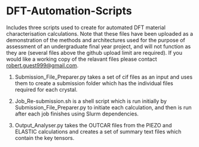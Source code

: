# DFT-Automation-Scripts
Includes three scripts used to create for automated DFT material characterisation calculations. Note that these files have been uploaded as a demonstration of the methods and architectures used for the purpose of assessment of an undergraduate final year project, and will not function as they are (several files above the github upload limit are required). If you would like a working copy of the relavant files please contact robert.guest999@gmail.com. 

1) Submission_File_Preparer.py takes a set of cif files as an input and uses them to create a submission folder which has the individual files required for each crystal.

2) Job_Re-submission.sh is a shell script which is run initially by Submission_File_Preparer.py to initiate each calculation, and then is run after each job finishes using Slurm dependencies.

3) Output_Analyser.py takes the OUTCAR files from the PIEZO and ELASTIC calculations and creates a set of summary text files which contain the key tensors.
